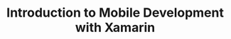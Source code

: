 ﻿---
type: deck
id: introduction-to-mobile-development-with-xamarin
title: Introduction to Mobile Development with Xamarin
link: https://github.com/dotnet-presentations/mobile/tree/master/Introduction%20to%20Mobile%20Development%20with%20Xamarin
content: Complete walkthrough of mobile development with Xamarin. This includes how Xamarin integrates into the .NET ecosystem to build iOS, Android, macOS, tvOS, and watchOS apps with .NET and Visual Studio. This goes through all of the essential pieces to development with Xamarin.
---